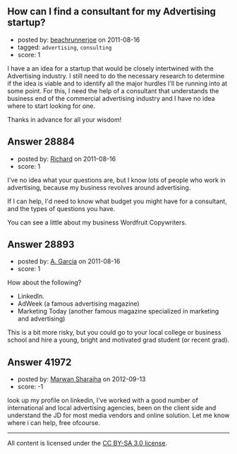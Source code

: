 ## How can I find a consultant for my Advertising startup?

- posted by: [beachrunnerjoe](https://stackexchange.com/users/-1/4068-beachrunnerjoe) on 2011-08-16
- tagged: `advertising`, `consulting`
- score: 1

I have a an idea for a startup that would be closely intertwined with the Advertising industry.  I still need to do the necessary research to determine if the idea is viable and to identify all the major hurdles I'll be running into at some point.  For this, I need the help of a consultant that understands the business end of the commercial advertising industry and I have no idea where to start looking for one.

Thanks in advance for all your wisdom!


## Answer 28884

- posted by: [Richard](https://stackexchange.com/users/-1/12722-richard) on 2011-08-16
- score: 1

I've no idea what your questions are, but I know lots of people who work in advertising, because my business revolves around advertising.

If I can help, I'd need to know what budget you might have for a consultant, and the types of questions you have.

You can see a little about my business Wordfruit Copywriters.


## Answer 28893

- posted by: [A. Garcia](https://stackexchange.com/users/-1/1659-a-garcia) on 2011-08-16
- score: 1

How about the following?

 - LinkedIn.
 - AdWeek (a famous advertising magazine)
 - Marketing Today (another famous magazine specialized in marketing and advertising)

This is a bit more risky, but you could go to your local college or business school and hire a young, bright and motivated grad student (or recent grad). 



## Answer 41972

- posted by: [Marwan Sharaiha](https://stackexchange.com/users/-1/19652-marwan-sharaiha) on 2012-09-13
- score: -1

look up my profile on linkedin, I've worked with a good number of international and local advertising agencies, been on the client side and understand the JD for most media vendors and online solution. Let me know where i can help, free ofcourse.



---

All content is licensed under the [CC BY-SA 3.0 license](https://creativecommons.org/licenses/by-sa/3.0/).
